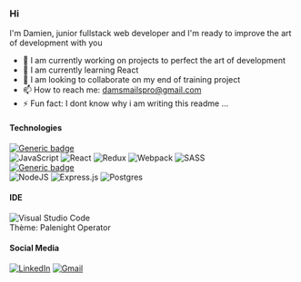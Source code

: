### Hi

I'm Damien, junior fullstack web developer and I'm ready to improve the art of development with you

- 🔭 I am currently working on projects to perfect the art of development
- 🌱 I am currently learning React
- 👯 I am looking to collaborate on my end of training project
- 📫 How to reach me: damsmailspro@gmail.com
- ⚡ Fun fact: I dont know why i am writing this readme ...

<!-- [![Anurag's GitHub stats](https://github-readme-stats.vercel.app/api?username=DamienCourcoux&theme=prussian)
](https://github-readme-stats.vercel.app/api?username=DamienCourcoux&theme=prussian) -->

#### Technologies
<!-- lien des badges: https://github.com/Ileriayo/markdown-badges -->
[![Generic badge](https://img.shields.io/badge/Front-⬇-c0daff.svg)](https://shields.io/)  
![JavaScript](https://img.shields.io/badge/javascript-%23323330.svg?style=for-the-badge&logo=javascript&logoColor=%23F7DF1E)
![React](https://img.shields.io/badge/react-%23323330.svg?style=for-the-badge&logo=react&logoColor=%2361DAFB)
![Redux](https://img.shields.io/badge/redux-%23323330.svg?style=for-the-badge&logo=redux&logoColor=%23593d88)
![Webpack](https://img.shields.io/badge/webpack-%23323330.svg?style=for-the-badge&logo=webpack&logoColor=%238DD6F9)
![SASS](https://img.shields.io/badge/SASS-%23323330.svg?style=for-the-badge&logo=SASS&logoColor=hotpink)  
[![Generic badge](https://img.shields.io/badge/Back-⬇-c0daff.svg)](https://shields.io/)  
![NodeJS](https://img.shields.io/badge/node.js-%23323330?style=for-the-badge&logo=node.js&logoColor=6DA55F)
![Express.js](https://img.shields.io/badge/express.js-%23323330.svg?style=for-the-badge&logo=express&logoColor=%2361DAFB)
![Postgres](https://img.shields.io/badge/postgres-%23323330.svg?style=for-the-badge&logo=postgresql&logoColor=%23316192)

#### IDE
![Visual Studio Code](https://img.shields.io/badge/Visual%20Studio%20Code-%23323330.svg?style=for-the-badge&logo=visual-studio-code&logoColor=0078d7)  
Thème: Palenight Operator

#### Social Media
[![LinkedIn](https://img.shields.io/badge/linkedin-%23323330.svg?style=for-the-badge&logo=linkedin&logoColor=%230077B5)](https://www.linkedin.com/in/damiencourcoux/)
[![Gmail](https://img.shields.io/badge/Gmail-%23323330?style=for-the-badge&logo=gmail&logoColor=D14836)](mailto:damsmailspro@gmail.com)

